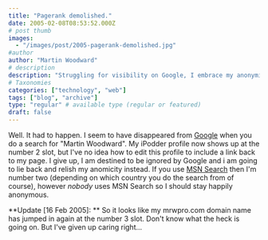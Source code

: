 ```yaml
---
title: "Pagerank demolished."
date: 2005-02-08T08:53:52.000Z
# post thumb
images:
  - "/images/post/2005-pagerank-demolished.jpg"
#author
author: "Martin Woodward"
# description
description: "Struggling for visibility on Google, I embrace my anonymity as my site fluctuates in search results, sparking a sense of detachment."
# Taxonomies
categories: ["technology", "web"]
tags: ["blog", "archive"]
type: "regular" # available type (regular or featured)
draft: false
---
```

Well.  It had to happen.  I seem to have disappeared from [Google](http://www.google.com) when you do a search for "Martin Woodward".   My iPodder profile now shows up at the number 2 slot, but I've no idea how to edit this profile to include a link back to my page.  I give up, I am destined to be ignored by Google and i am going to lie back and relish my anomicity instead.  If you use [MSN Search](http://search.msn.com/) then I'm number two (depending on which country you do the search from of course), however *nobody* uses MSN Search so I should stay happily anonymous.

**Update [16 Feb 2005]: ** So it looks like my mrwpro.com domain name has jumped in again at the number 3 slot.  Don't know what the heck is going on.  But I've given up caring right...
